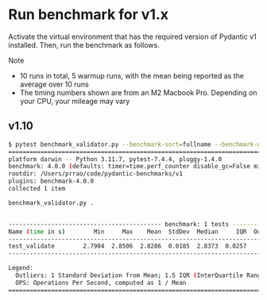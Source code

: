 # Run benchmark for v1.x

Activate the virtual environment that has the required version of Pydantic v1 installed. Then, run the benchmark as follows.

> [!NOTE]
> * 10 runs in total, 5 warmup runs, with the mean being reported as the average over 10 runs
> * The timing numbers shown are from an M2 Macbook Pro. Depending on your CPU, your mileage may vary


## v1.10

```sh
$ pytest benchmark_validator.py --benchmark-sort=fullname --benchmark-warmup-iterations=5 --benchmark-min-rounds=10
=================================================================================================== test session starts ====================================================================================================
platform darwin -- Python 3.11.7, pytest-7.4.4, pluggy-1.4.0
benchmark: 4.0.0 (defaults: timer=time.perf_counter disable_gc=False min_rounds=10 min_time=0.000005 max_time=1.0 calibration_precision=10 warmup=False warmup_iterations=5)
rootdir: /Users/prrao/code/pydantic-benchmarks/v1
plugins: benchmark-4.0.0
collected 1 item                                                                                                                                                                                                           

benchmark_validator.py .                                                                                                                                                                                             [100%]


------------------------------------------- benchmark: 1 tests ------------------------------------------
Name (time in s)        Min     Max    Mean  StdDev  Median     IQR  Outliers     OPS  Rounds  Iterations
---------------------------------------------------------------------------------------------------------
test_validate        2.7904  2.8506  2.8286  0.0185  2.8373  0.0257       3;0  0.3535      10           1
---------------------------------------------------------------------------------------------------------

Legend:
  Outliers: 1 Standard Deviation from Mean; 1.5 IQR (InterQuartile Range) from 1st Quartile and 3rd Quartile.
  OPS: Operations Per Second, computed as 1 / Mean
==================================================================================================== 1 passed in 36.23s ====================================================================================================
```
